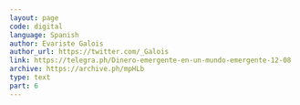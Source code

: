 ```yaml
---
layout: page
code: digital
language: Spanish
author: Evariste Galois
author_url: https://twitter.com/_Galois
link: https://telegra.ph/Dinero-emergente-en-un-mundo-emergente-12-08
archive: https://archive.ph/mpHLb
type: text
part: 6
---
```

